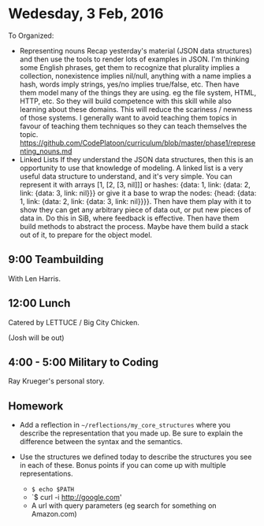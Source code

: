Wedesday, 3 Feb, 2016
=====================

To Organized:

* Representing nouns Recap yesterday's material (JSON data structures) and then use the tools to render lots of examples in JSON. I'm thinking some English phrases, get them to recognize that plurality implies a collection, nonexistence implies nil/null, anything with a name implies a hash, words imply strings, yes/no implies true/false, etc. Then have them model many of the things they are using. eg the file system, HTML, HTTP, etc. So they will build competence with this skill while also learning about these domains. This will reduce the scariness / newness of those systems. I generally want to avoid teaching them topics in favour of teaching them techniques so they can teach themselves the topic.
  https://github.com/CodePlatoon/curriculum/blob/master/phase1/representing_nouns.md
* Linked Lists If they understand the JSON data structures, then this is an opportunity to use that knowledge of modeling. A linked list is a very useful data structure to understand, and it's very simple. You can represent it with arrays [1, [2, [3, nil]]] or hashes: {data: 1, link: {data: 2, link: {data: 3, link: nil}}} or give it a base to wrap the nodes: {head: {data: 1, link: {data: 2, link: {data: 3, link: nil}}}}. Then have them play with it to show they can get any arbitrary piece of data out, or put new pieces of data in. Do this in SiB, where feedback is effective. Then have them build methods to abstract the process. Maybe have them build a stack out of it, to prepare for the object model.


9:00 Teambuilding
-----------------

With Len Harris.


12:00 Lunch
-----------

Catered by LETTUCE / Big City Chicken.

(Josh will be out)


4:00 - 5:00 Military to Coding
------------------------------

Ray Krueger's personal story.

Homework
--------

* Add a reflection in `~/reflections/my_core_structures` where you
  describe the representation that you made up.
  Be sure to explain the difference between the syntax and the semantics.
* Use the structures we defined today to describe the structures you see in each of these.
  Bonus points if you can come up with multiple representations.

  * `$ echo $PATH`
  * `$ curl -i http://google.com'
  * A url with query parameters (eg search for something on Amazon.com)

